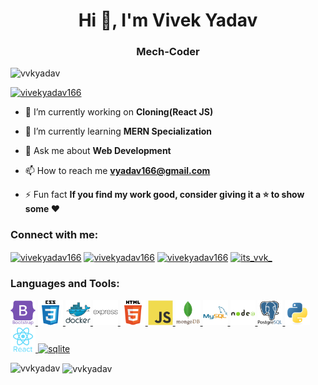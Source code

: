 <!-- <img align="right" alt="Coding" width="550" height="350" src="https://user-images.githubusercontent.com/60788180/131893851-b24002a3-72be-40cf-a179-7cbdff89b087.gif"/> -->

<h1 align="center">Hi 👋, I'm Vivek Yadav</h1>
<h3 align="center">Mech-Coder</h3>

<p align="left"> <img src="https://komarev.com/ghpvc/?username=vvkyadav&label=Profile%20views&color=0e75b6&style=flat" alt="vvkyadav" /> </p>

<p align="left"> <a href="https://twitter.com/vivekyadav166" target="blank"><img src="https://img.shields.io/twitter/follow/vivekyadav166?logo=twitter&style=for-the-badge" alt="vivekyadav166" /></a> </p>

- 🔭 I’m currently working on **Cloning(React JS)**

- 🌱 I’m currently learning **MERN Specialization**

- 💬 Ask me about **Web Development**

- 📫 How to reach me **vyadav166@gmail.com**

- ⚡ Fun fact **If you find my work good, consider giving it a ⭐ to show some ❤️**

<h3 align="left">Connect with me:</h3>
<p align="left">
<a href="https://twitter.com/vivekyadav166" target="blank"><img align="center" src="https://raw.githubusercontent.com/rahuldkjain/github-profile-readme-generator/master/src/images/icons/Social/twitter.svg" alt="vivekyadav166" height="30" width="40" /></a>
<a href="https://linkedin.com/in/vivekyadav166" target="blank"><img align="center" src="https://raw.githubusercontent.com/rahuldkjain/github-profile-readme-generator/master/src/images/icons/Social/linked-in-alt.svg" alt="vivekyadav166" height="30" width="40" /></a>
<a href="https://fb.com/vivekyadav166" target="blank"><img align="center" src="https://raw.githubusercontent.com/rahuldkjain/github-profile-readme-generator/master/src/images/icons/Social/facebook.svg" alt="vivekyadav166" height="30" width="40" /></a>
<a href="https://instagram.com/its_vvk_" target="blank"><img align="center" src="https://raw.githubusercontent.com/rahuldkjain/github-profile-readme-generator/master/src/images/icons/Social/instagram.svg" alt="its_vvk_" height="30" width="40" /></a>
</p>

<h3 align="left">Languages and Tools:</h3>
<p align="left"> <a href="https://getbootstrap.com" target="_blank" rel="noreferrer"> <img src="https://raw.githubusercontent.com/devicons/devicon/master/icons/bootstrap/bootstrap-plain-wordmark.svg" alt="bootstrap" width="40" height="40"/> </a> <a href="https://www.w3schools.com/css/" target="_blank" rel="noreferrer"> <img src="https://raw.githubusercontent.com/devicons/devicon/master/icons/css3/css3-original-wordmark.svg" alt="css3" width="40" height="40"/> </a> <a href="https://www.docker.com/" target="_blank" rel="noreferrer"> <img src="https://raw.githubusercontent.com/devicons/devicon/master/icons/docker/docker-original-wordmark.svg" alt="docker" width="40" height="40"/> </a> <a href="https://expressjs.com" target="_blank" rel="noreferrer"> <img src="https://raw.githubusercontent.com/devicons/devicon/master/icons/express/express-original-wordmark.svg" alt="express" width="40" height="40"/> </a> <a href="https://www.w3.org/html/" target="_blank" rel="noreferrer"> <img src="https://raw.githubusercontent.com/devicons/devicon/master/icons/html5/html5-original-wordmark.svg" alt="html5" width="40" height="40"/> </a> <a href="https://developer.mozilla.org/en-US/docs/Web/JavaScript" target="_blank" rel="noreferrer"> <img src="https://raw.githubusercontent.com/devicons/devicon/master/icons/javascript/javascript-original.svg" alt="javascript" width="40" height="40"/> </a> <a href="https://www.mongodb.com/" target="_blank" rel="noreferrer"> <img src="https://raw.githubusercontent.com/devicons/devicon/master/icons/mongodb/mongodb-original-wordmark.svg" alt="mongodb" width="40" height="40"/> </a> <a href="https://www.mysql.com/" target="_blank" rel="noreferrer"> <img src="https://raw.githubusercontent.com/devicons/devicon/master/icons/mysql/mysql-original-wordmark.svg" alt="mysql" width="40" height="40"/> </a> <a href="https://nodejs.org" target="_blank" rel="noreferrer"> <img src="https://raw.githubusercontent.com/devicons/devicon/master/icons/nodejs/nodejs-original-wordmark.svg" alt="nodejs" width="40" height="40"/> </a> <a href="https://www.postgresql.org" target="_blank" rel="noreferrer"> <img src="https://raw.githubusercontent.com/devicons/devicon/master/icons/postgresql/postgresql-original-wordmark.svg" alt="postgresql" width="40" height="40"/> </a> <a href="https://www.python.org" target="_blank" rel="noreferrer"> <img src="https://raw.githubusercontent.com/devicons/devicon/master/icons/python/python-original.svg" alt="python" width="40" height="40"/> </a> <a href="https://reactjs.org/" target="_blank" rel="noreferrer"> <img src="https://raw.githubusercontent.com/devicons/devicon/master/icons/react/react-original-wordmark.svg" alt="react" width="40" height="40"/> </a> <a href="https://www.sqlite.org/" target="_blank" rel="noreferrer"> <img src="https://www.vectorlogo.zone/logos/sqlite/sqlite-icon.svg" alt="sqlite" width="40" height="40"/> </a> </p>

<p><img align="left" src="https://github-readme-stats.vercel.app/api/top-langs?username=vvkyadav&show_icons=true&locale=en&layout=compact" alt="vvkyadav" /></p>

<p>&nbsp;<img align="center" src="https://github-readme-stats.vercel.app/api?username=vvkyadav&show_icons=true&locale=en" alt="vvkyadav" /></p>
